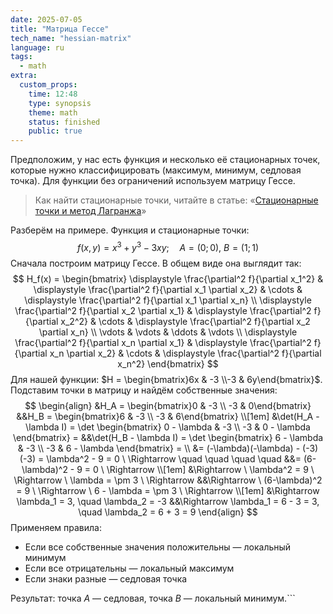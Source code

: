 ```yaml
---
date: 2025-07-05
title: "Матрица Гессе"
tech_name: "hessian-matrix"
language: ru
tags:
  - math
extra:
  custom_props:
    time: 12:48
    type: synopsis
    theme: math
    status: finished
    public: true
---
```

Предположим, у нас есть функция и несколько её стационарных точек, которые нужно классифицировать (максимум, минимум, седловая точка). Для функции без ограничений используем матрицу Гессе.

> Как найти стационарные точки, читайте в статье: «[Стационарные точки и метод Лагранжа](/articles/stationary-points-and-lagrange)»

Разберём на примере. Функция и стационарные точки:
$$
f(x, y) = x^3 + y^3 - 3xy; \quad A = (0; 0), \ B = (1; 1)
$$
Сначала построим матрицу Гессе. В общем виде она выглядит так:
$$
H_f(x) =
\begin{bmatrix}
\displaystyle \frac{\partial^2 f}{\partial x_1^2} & \displaystyle \frac{\partial^2 f}{\partial x_1 \partial x_2} & \cdots & \displaystyle \frac{\partial^2 f}{\partial x_1 \partial x_n} \\
\displaystyle \frac{\partial^2 f}{\partial x_2 \partial x_1} & \displaystyle \frac{\partial^2 f}{\partial x_2^2} & \cdots & \displaystyle \frac{\partial^2 f}{\partial x_2 \partial x_n} \\
\vdots & \vdots & \ddots & \vdots \\
\displaystyle \frac{\partial^2 f}{\partial x_n \partial x_1} & \displaystyle \frac{\partial^2 f}{\partial x_n \partial x_2} & \cdots & \displaystyle \frac{\partial^2 f}{\partial x_n^2}
\end{bmatrix}
$$
Для нашей функции: $H = \begin{bmatrix}6x & -3 \\-3 & 6y\end{bmatrix}$. Подставим точки в матрицу и найдём собственные значения:
$$
\begin{align}
&H_A = \begin{bmatrix}0 & -3 \\ -3 & 0\end{bmatrix} 
&&H_B = \begin{bmatrix}6 & -3 \\ -3 & 6\end{bmatrix} 
\\[1em]
&\det(H_A - \lambda I) = 
\det \begin{bmatrix}
0 - \lambda & -3 \\
-3 & 0 - \lambda
\end{bmatrix} =
&&\det(H_B - \lambda I) = \det \begin{bmatrix}
6 - \lambda & -3 \\
-3 & 6 - \lambda
\end{bmatrix} =
\\
&= (-\lambda)(-\lambda) - (-3)(-3) = \lambda^2 - 9 = 0 \ \Rightarrow \quad \quad \quad \quad
&&= (6-\lambda)^2 - 9 = 0 \ \Rightarrow
\\[1em]
&\Rightarrow \ \lambda^2 = 9 \ \Rightarrow \  \lambda = \pm 3 \ \Rightarrow
&&\Rightarrow \ (6-\lambda)^2 = 9 \ \Rightarrow \ 6 - \lambda = \pm 3 \ \Rightarrow
\\[1em]
&\Rightarrow \lambda_1 = 3, \quad \lambda_2 = -3
&&\Rightarrow \lambda_1 = 6 - 3 = 3, \quad \lambda_2 = 6 + 3 = 9
\end{align}
$$
Применяем правила:
- Если все собственные значения положительны — локальный минимум
- Если все отрицательны — локальный максимум
- Если знаки разные — седловая точка

Результат: точка $A$ — седловая, точка $B$ — локальный минимум.```